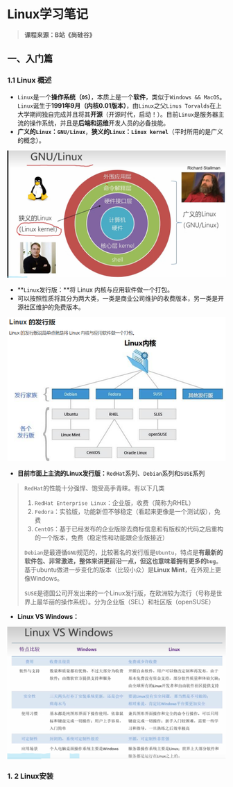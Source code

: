 # Linux学习笔记

> **课程来源：B站《尚硅谷》**

## 一、入门篇

### 1.1 Linux 概述

 * `Linux`是一个**操作系统（`OS`）**，本质上是一个**软件**，类似于`Windows && MacOS`。`Linux`诞生于**1991年9月（内核0.01版本）**，由`Linux`之父`Linus Torvalds`在上大学期间独自完成并且将其**开源**（开源时代，启动！）。目前`Linux`是服务器主流的操作系统，并且是**后端和运维**开发人员的必备技能。
 * **广义的`Linux`：`GNU/Linux`**，**狭义的`Linux`：`Linux kernel`**（平时所用的是广义的概念）。

<img src="Linux学习笔记.assets/image-20241204210219697.png" alt="image-20241204210219697" style="zoom: 50%;" />

 * **`Linux`发行版：**将 Linux 内核与应用软件做一个打包。
 * 可以按照性质将其分为两大类，一类是商业公司维护的收费版本，另一类是开源社区维护的免费版本。

<img src="Linux学习笔记.assets/image-20241204210936433.png" alt="image-20241204210936433" style="zoom: 80%;" />

* **目前市面上主流的Linux发行版：**`RedHat`系列、`Debian`系列和`SUSE`系列

> `RedHat`的性能十分强悍、饱受高手青睐。有以下几类
>
> 1. `RedHat Enterprise Linux`：企业版，收费（简称为RHEL）
> 2. `Fedora`：实验版，功能新但不够稳定（看起来更像是一个测试版），免费
> 3. `CentOS`：基于已经发布的企业版除去商标信息和有版权的代码之后重构的一个版本，免费（稳定性和功能跟企业版接近）
>
> `Debian`是最遵循`GNU`规范的，比较著名的发行版是`Ubuntu`，特点是**有最新的软件包、非常激进，整体来讲更前沿一点，但这也意味着拥有更多的`bug`**。基于ubuntu做进一步变化的版本（比较小众）是**Linux Mint**，在外观上更像Windows。
>
> `SUSE`是德国公司开发出来的一个Linux发行版，在欧洲较为流行（号称是世界上最华丽的操作系统）。分为企业版（SEL）和社区版（openSUSE）

* **Linux VS Windows：**

<img src="Linux学习笔记.assets/image-20241204215319867.png" alt="Linux vs Windows" style="zoom: 67%;" />

### 1. 2 Linux安装